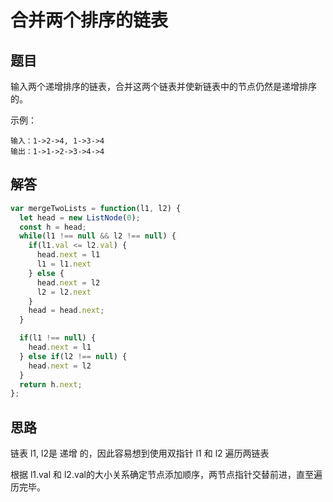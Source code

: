 # 合并两个排序的链表

## 题目
输入两个递增排序的链表，合并这两个链表并使新链表中的节点仍然是递增排序的。

示例：
```
输入：1->2->4, 1->3->4
输出：1->1->2->3->4->4
```

## 解答
```js
var mergeTwoLists = function(l1, l2) {
  let head = new ListNode(0);
  const h = head;
  while(l1 !== null && l2 !== null) {
    if(l1.val <= l2.val) {
      head.next = l1
      l1 = l1.next
    } else {
      head.next = l2
      l2 = l2.next
    }
    head = head.next;
  }

  if(l1 !== null) {
    head.next = l1
  } else if(l2 !== null) {
    head.next = l2
  }
  return h.next;
};
```

## 思路

链表 l1, l2是 递增 的，因此容易想到使用双指针 l1 和 l2 遍历两链表

根据 l1.val 和 l2.val的大小关系确定节点添加顺序，两节点指针交替前进，直至遍历完毕。
